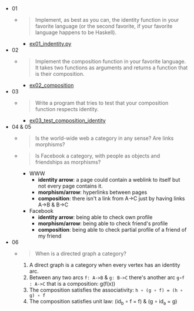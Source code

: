 - 01
  - > Implement, as best as you can, the identity function in your favorite language (or the second favorite, if your favorite language happens to be Haskell).
    - [ex01_indentity.py](ex01_identity.py)
- 02
  - > Implement the composition function in your favorite language. It takes two functions as arguments and returns a function that is their composition.
    - [ex02_composition](ex02_composition.py)
- 03
  - > Write a program that tries to test that your composition function respects identity.
    - [ex03_test_composition_identity](ex03_test_composition_identity.py)
- 04 & 05
  - > Is the world-wide web a category in any sense? Are links morphisms?
  - > Is Facebook a category, with people as objects and friendships as morphisms?
    - WWW
      - **identity arrow**: a page could contain a weblink to itself but not every page contains it.
      - **morphism/arrow**: hyperlinks between pages
      - **composition**: there isn't a link from A->C just by having links A->B & B->C
    - Facebook
      - **identity arrow**: being able to check own profile
      - **morphism/arrow**: being able to check friend's profile
      - **composition**: being able to check partial profile of a friend of my friend
- 06
  - > When is a directed graph a category?
    1. A direct graph is a category when every vertex has an identity arc.
    2. Between any two arcs `f: A->B` & `g: B->C` there's another arc `g∘f : A->C` that is a composition: g(f(x))
    3. The composition satisfies the associativity: `h ∘ (g ∘ f) = (h ∘ g) ∘ f`
    4. The composition satisfies unit law: (id<sub>b</sub> ∘ f = f) & (g ∘ id<sub>a</sub> = g)
